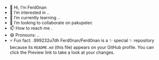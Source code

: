 - 👋 Hi, I’m Ferd0nan
- 👀 I’m interested in ..
- 🌱 I’m currently learning ..
- 💞️ I’m looking to collaborate on pakupelec
- 📫 How to reach me .
- 😄 Pronouns: ..
- ⚡ Fun fact: .999232u7dh
Ferd0nan/Ferd0nan is a ✨ special ✨ repository because its `README.md` (this file) appears on your GitHub profile.
You can click the Preview link to take a look at your changes.
